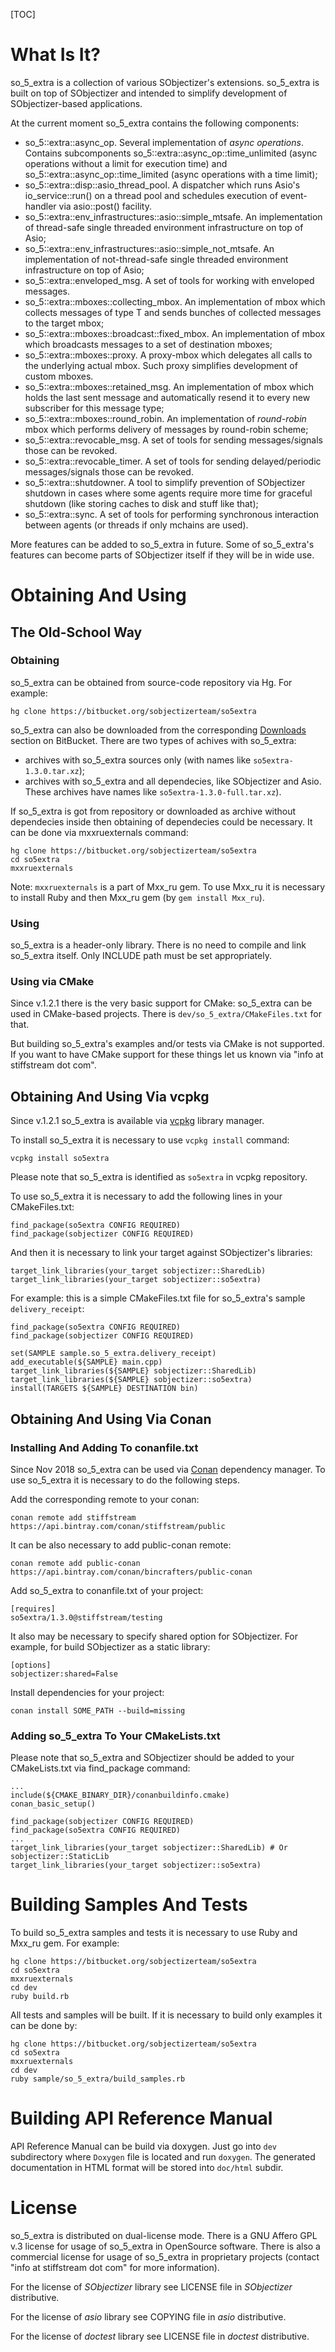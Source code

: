 [TOC]

# What Is It?

so_5_extra is a collection of various SObjectizer's extensions. so_5_extra is built on top of SObjectizer and intended to simplify development of SObjectizer-based applications.

At the current moment so_5_extra contains the following components:

* so_5::extra::async_op. Several implementation of *async operations*. Contains subcomponents so_5::extra::async_op::time_unlimited (async operations without a limit for execution time) and so_5::extra::async_op::time_limited (async operations with a time limit);
* so_5::extra::disp::asio_thread_pool. A dispatcher which runs Asio's io_service::run() on a thread pool and schedules execution of event-handler via asio::post() facility.
* so_5::extra::env_infrastructures::asio::simple_mtsafe. An implementation of thread-safe single threaded environment infrastructure on top of Asio;
* so_5::extra::env_infrastructures::asio::simple_not_mtsafe. An implementation of not-thread-safe single threaded environment infrastructure on top of Asio;
* so_5::extra::enveloped_msg. A set of tools for working with enveloped messages.
* so_5::extra::mboxes::collecting_mbox. An implementation of mbox which collects messages of type T and sends bunches of collected messages to the target mbox;
* so_5::extra::mboxes::broadcast::fixed_mbox. An implementation of mbox which broadcasts messages to a set of destination mboxes;
* so_5::extra::mboxes::proxy. A proxy-mbox which delegates all calls to the underlying actual mbox. Such proxy simplifies development of custom mboxes.
* so_5::extra::mboxes::retained_msg. An implementation of mbox which holds the last sent message and automatically resend it to every new subscriber for this message type;
* so_5::extra::mboxes::round_robin. An implementation of *round-robin* mbox which performs delivery of messages by round-robin scheme;
* so_5::extra::revocable_msg. A set of tools for sending messages/signals those can be revoked. 
* so_5::extra::revocable_timer. A set of tools for sending delayed/periodic messages/signals those can be revoked.
* so_5::extra::shutdowner. A tool to simplify prevention of SObjectizer shutdown in cases where some agents require more time for graceful shutdown (like storing caches to disk and stuff like that);
* so_5::extra::sync. A set of tools for performing synchronous interaction between agents (or threads if only mchains are used).

More features can be added to so_5_extra in future. Some of so_5_extra's features can become parts of SObjectizer itself if they will be in wide use.

# Obtaining And Using

## The Old-School Way

### Obtaining 

so_5_extra can be obtained from source-code repository via Hg. For example:

    hg clone https://bitbucket.org/sobjectizerteam/so5extra

so_5_extra can also be downloaded from the corresponding [Downloads](https://bitbucket.org/sobjectizerteam/so5extra/downloads/) section on BitBucket. There are two types of achives with so_5_extra: 

* archives with so_5_extra sources only (with names like `so5extra-1.3.0.tar.xz`);
* archives with so_5_extra and all dependecies, like SObjectizer and Asio. These archives have names like `so5extra-1.3.0-full.tar.xz`).

If so_5_extra is got from repository or downloaded as archive without dependecies inside then obtaining of dependecies could be necessary. It can be done via mxxruexternals command: 

    hg clone https://bitbucket.org/sobjectizerteam/so5extra
    cd so5extra
    mxxruexternals

Note: `mxxruexternals` is a part of Mxx_ru gem. To use Mxx_ru it is necessary to install Ruby and then Mxx_ru gem (by `gem install Mxx_ru`).

### Using

so_5_extra is a header-only library. There is no need to compile and link so_5_extra itself. Only INCLUDE path must be set appropriately.

### Using via CMake

Since v.1.2.1 there is the very basic support for CMake: so_5_extra can be used in CMake-based projects. There is `dev/so_5_extra/CMakeFiles.txt` for that.

But building so_5_extra's examples and/or tests via CMake is not supported.
If you want to have CMake support for these things let us known via "info at stiffstream dot com".

## Obtaining And Using Via vcpkg

Since v.1.2.1 so_5_extra is available via [vcpkg](https://github.com/Microsoft/vcpkg) library manager.

To install so_5_extra it is necessary to use `vcpkg install` command:

    vcpkg install so5extra

Please note that so_5_extra is identified as `so5extra` in vcpkg repository.

To use so_5_extra it is necessary to add the following lines in your CMakeFiles.txt: 

    find_package(so5extra CONFIG REQUIRED)
    find_package(sobjectizer CONFIG REQUIRED)

And then it is necessary to link your target against SObjectizer's libraries:

    target_link_libraries(your_target sobjectizer::SharedLib)
    target_link_libraries(your_target sobjectizer::so5extra)

For example: this is a simple CMakeFiles.txt file for so_5_extra's sample `delivery_receipt`:

    find_package(so5extra CONFIG REQUIRED)
    find_package(sobjectizer CONFIG REQUIRED)

    set(SAMPLE sample.so_5_extra.delivery_receipt)
    add_executable(${SAMPLE} main.cpp)
    target_link_libraries(${SAMPLE} sobjectizer::SharedLib)
    target_link_libraries(${SAMPLE} sobjectizer::so5extra)
    install(TARGETS ${SAMPLE} DESTINATION bin)

## Obtaining And Using Via Conan

### Installing And Adding To conanfile.txt

Since Nov 2018 so_5_extra can be used via [Conan](https://conan.io) dependency manager. To use so_5_extra it is necessary to do the following steps.

Add the corresponding remote to your conan:

    conan remote add stiffstream https://api.bintray.com/conan/stiffstream/public

It can be also necessary to add public-conan remote:

    conan remote add public-conan https://api.bintray.com/conan/bincrafters/public-conan

Add so_5_extra to conanfile.txt of your project:

    [requires]
    so5extra/1.3.0@stiffstream/testing

It also may be necessary to specify shared option for SObjectizer. For example, for build SObjectizer as a static library:

    [options]
    sobjectizer:shared=False

Install dependencies for your project:

    conan install SOME_PATH --build=missing

### Adding so_5_extra To Your CMakeLists.txt

Please note that so_5_extra and SObjectizer should be added to your CMakeLists.txt via find_package command:

    ...
    include(${CMAKE_BINARY_DIR}/conanbuildinfo.cmake)
    conan_basic_setup()

    find_package(sobjectizer CONFIG REQUIRED)
    find_package(so5extra CONFIG REQUIRED)
    ...
    target_link_libraries(your_target sobjectizer::SharedLib) # Or sobjectizer::StaticLib
    target_link_libraries(your_target sobjectizer::so5extra)


# Building Samples And Tests

To build so_5_extra samples and tests it is necessary to use Ruby and Mxx_ru gem. For example:

    hg clone https://bitbucket.org/sobjectizerteam/so5extra
    cd so5extra
    mxxruexternals
    cd dev
    ruby build.rb

All tests and samples will be built. If it is necessary to build only examples it can be done by:

    hg clone https://bitbucket.org/sobjectizerteam/so5extra
    cd so5extra
    mxxruexternals
    cd dev
    ruby sample/so_5_extra/build_samples.rb

# Building API Reference Manual

API Reference Manual can be build via doxygen. Just go into `dev` subdirectory where `Doxygen` file is located and run `doxygen`. The generated documentation in HTML format will be stored into `doc/html` subdir.

# License

so_5_extra is distributed on dual-license mode. There is a GNU Affero GPL v.3 license for usage of so_5_extra in OpenSource software. There is also a commercial license for usage of so_5_extra in proprietary projects (contact "info at stiffstream dot com" for more information).

For the license of *SObjectizer* library see LICENSE file in *SObjectizer* distributive.

For the license of *asio* library see COPYING file in *asio* distributive.

For the license of *doctest* library see LICENSE file in *doctest* distributive.
